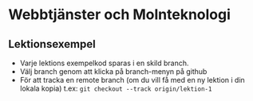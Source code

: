 # Webbtjänster och Molnteknologi
## Lektionsexempel

- Varje lektions exempelkod sparas i en skild branch.
- Välj branch genom att klicka på branch-menyn på github
- För att tracka en remote branch (om du vill få med en ny lektion i din lokala kopia) t.ex: `git checkout --track origin/lektion-1` 